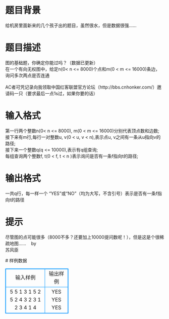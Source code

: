 # 

 
 # 题目背景 
<p>给机房里面新来的几个孩子出的题目，虽然很水，但是数据很强&hellip;&hellip;</p> 

 
 # 题目描述 
<p>图的基础题，你确定你能过吗？（数据已更新）<br />
在一个有向无权图中，给定n(0&lt;&nbsp;n&nbsp;&lt;=&nbsp;8000)个点和m(0&nbsp;&lt;&nbsp;m&nbsp;&lt;=&nbsp;16000)条边，询问多次两点是否连通<br />
<br />
AC者可凭记录向我领取中国红客联盟官方论坛（http://bbs.cnhonker.com/）邀请码一只（要求最后一点1s过，如果你要的话）</p> 

 
 # 输入格式 
<p>第一行两个整数n(0&lt;&nbsp;n&nbsp;&lt;=&nbsp;8000),&nbsp;m(0&nbsp;&lt;&nbsp;m&nbsp;&lt;=&nbsp;16000)分别代表顶点数和边数;<br />
接下来有m行,每行一对整数u,&nbsp;v(0&nbsp;&lt;&nbsp;u,&nbsp;v&nbsp;&lt;&nbsp;n),表示点u,&nbsp;v之间有一条从u指向v的路径;<br />
接下来一个整数q(q&nbsp;&lt;=&nbsp;10000),表示有q组查询;<br />
每组查询两个整数f,&nbsp;t(0&nbsp;&lt;&nbsp;f,&nbsp;t&nbsp;&lt;&nbsp;n&nbsp;)表示询问是否有一条f指向t的路径;</p> 

 
 # 输出格式 
<p>一共q行，每一样一个&nbsp;&ldquo;YES&rdquo;或&ldquo;NO&rdquo;（均为大写，不含引号）表示是否有一条f指向t的路径</p> 

 
 # 提示 
<p>尽管图的点可能很多（8000不多？还要加上10000提问数呢！），但是这是个很稀疏地图&hellip;&hellip;&nbsp;&nbsp;&nbsp;&nbsp;by<br />
苏风臣</p> 
# 样例数据
<style>
        table,table tr th, table tr td { border:1px solid #0094ff; }
        table { width: 200px; min-height: 25px; line-height: 25px; text-align: center; border-collapse: collapse;}   
    </style>
<table>
	<tr>
		<td>输入样例</td>
		<td>输出样例</td>
	</tr>
<tr><td>5 5
1 3
1 5
2 5
2 4
3 2
3
1 2
3 4
1 4
</td><td>YES
YES
YES
</td></tr></table>
